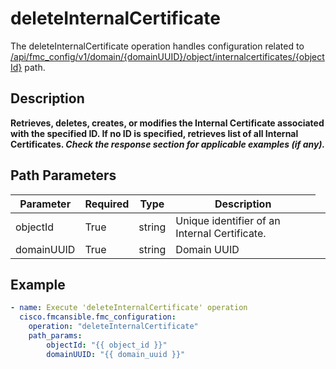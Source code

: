 # deleteInternalCertificate

The deleteInternalCertificate operation handles configuration related to [/api/fmc_config/v1/domain/{domainUUID}/object/internalcertificates/{objectId}](/paths//api/fmc_config/v1/domain/{domain_uuid}/object/internalcertificates/{object_id}.md) path.&nbsp;
## Description
**Retrieves, deletes, creates, or modifies the Internal Certificate associated with the specified ID. If no ID is specified, retrieves list of all Internal Certificates. _Check the response section for applicable examples (if any)._**

## Path Parameters
| Parameter | Required | Type | Description |
| --------- | -------- | ---- | ----------- |
| objectId | True | string <td colspan=3> Unique identifier of an Internal Certificate. |
| domainUUID | True | string <td colspan=3> Domain UUID |

## Example
```yaml
- name: Execute 'deleteInternalCertificate' operation
  cisco.fmcansible.fmc_configuration:
    operation: "deleteInternalCertificate"
    path_params:
        objectId: "{{ object_id }}"
        domainUUID: "{{ domain_uuid }}"

```